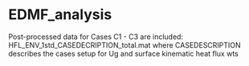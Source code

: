 # EDMF_analysis
Post-processed data for Cases C1 - C3 are included:
HFL_ENV_1std_CASEDECRIPTION_total.mat
where CASEDESCRIPTION describes the cases setup for Ug and surface kinematic heat flux wts
